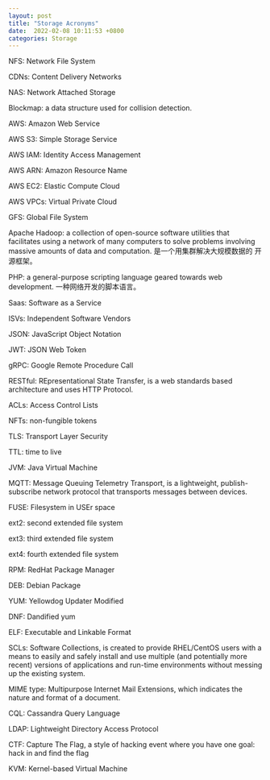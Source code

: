 ```yaml
---
layout: post
title: "Storage Acronyms"
date:  2022-02-08 10:11:53 +0800
categories: Storage
---
```


NFS: Network File System

CDNs: Content Delivery Networks

NAS: Network Attached Storage

Blockmap:  a data structure used for collision detection.

AWS: Amazon Web Service

AWS S3: Simple Storage Service

AWS IAM: Identity Access Management

AWS ARN:  Amazon Resource Name

AWS EC2:  Elastic Compute Cloud

AWS VPCs:  Virtual Private Cloud

GFS:  Global File System

Apache Hadoop:  a collection of open-source software utilities that
 facilitates using a network of many computers to solve problems involving
 massive amounts of data and computation. 是一个用集群解决大规模数据的
开源框架。

PHP:  a general-purpose scripting language geared towards web development.
一种网络开发的脚本语言。

Saas:  Software as a Service

ISVs:  Independent Software Vendors

JSON:  JavaScript Object Notation

JWT:  JSON Web Token

gRPC:  Google Remote Procedure Call

RESTful: REpresentational State Transfer, is a web standards based architecture and
uses HTTP Protocol.

ACLs:  Access Control Lists

NFTs:  non-fungible tokens

TLS:  Transport Layer Security

TTL:  time to live

JVM:  Java Virtual Machine

MQTT:  Message Queuing Telemetry Transport, is a lightweight, publish-subscribe 
network protocol that transports messages between devices.

FUSE:  Filesystem in USEr space

ext2:  second extended file system

ext3:  third extended file system

ext4:  fourth extended file system

RPM:  RedHat Package Manager

DEB:  Debian Package

YUM:  Yellowdog Updater Modified

DNF:  Dandified yum

ELF:  Executable and Linkable Format

SCLs:  Software Collections, is created to provide RHEL/CentOS users with a means to easily and safely install and use multiple (and potentially more recent) versions of applications and run-time environments without messing up the existing system.

MIME type: Multipurpose Internet Mail Extensions, which indicates the
 nature and format of a document.

CQL: Cassandra Query Language

LDAP:  Lightweight Directory Access Protocol

CTF:  Capture The Flag, a style of hacking event where you have one goal:
 hack in and find the flag

KVM:  Kernel-based Virtual Machine
